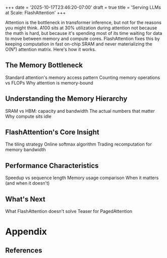 +++
date = '2025-10-17T23:46:20-07:00'
draft = true
title = 'Serving LLMs at Scale: FlashAttention'
+++

Attention is the bottleneck in transformer inference, but not for the reasons you might think. 
A100 sits at 30% utilization during attention not because the math is hard, but because 
it's spending most of its time waiting for data to move between memory and compute cores. 
FlashAttention fixes this by keeping computation in fast on-chip SRAM and never materializing 
the O(N²) attention matrix. Here's how it works.

<!--more-->

## The Memory Bottleneck

Standard attention's memory access pattern
Counting memory operations vs FLOPs
Why attention is memory-bound


## Understanding the Memory Hierarchy

SRAM vs HBM: capacity and bandwidth
The actual numbers that matter
Why compute sits idle


## FlashAttention's Core Insight

The tiling strategy
Online softmax algorithm
Trading recomputation for memory bandwidth


## Performance Characteristics

Speedup vs sequence length
Memory usage comparison
When it matters (and when it doesn't)


## What's Next

What FlashAttention doesn't solve
Teaser for PagedAttention

# Appendix 

## References 